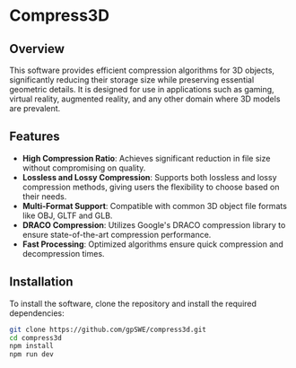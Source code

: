 # Compress3D

## Overview
This software provides efficient compression algorithms for 3D objects, significantly reducing their storage size while preserving essential geometric details. It is designed for use in applications such as gaming, virtual reality, augmented reality, and any other domain where 3D models are prevalent.

## Features
- **High Compression Ratio**: Achieves significant reduction in file size without compromising on quality.
- **Lossless and Lossy Compression**: Supports both lossless and lossy compression methods, giving users the flexibility to choose based on their needs.
- **Multi-Format Support**: Compatible with common 3D object file formats like OBJ, GLTF and GLB.
- **DRACO Compression**: Utilizes Google's DRACO compression library to ensure state-of-the-art compression performance.
- **Fast Processing**: Optimized algorithms ensure quick compression and decompression times.

## Installation
To install the software, clone the repository and install the required dependencies:
```sh
git clone https://github.com/gpSWE/compress3d.git
cd compress3d
npm install
npm run dev
